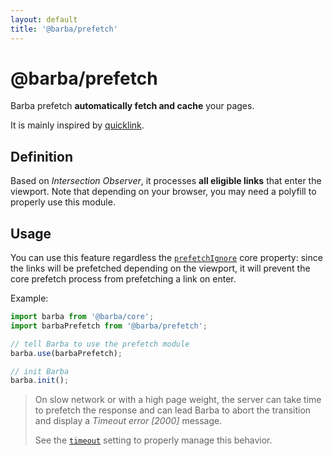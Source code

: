 ```yaml
---
layout: default
title: '@barba/prefetch'
---
```


# @barba/prefetch

Barba prefetch **automatically fetch and cache** your pages.

It is mainly inspired by [quicklink](https://github.com/GoogleChromeLabs/quicklink).

## Definition

Based on _Intersection Observer_, it processes **all eligible links** that enter the viewport. Note that depending on your browser, you may need a polyfill to properly use this module.

## Usage

You can use this feature regardless the [`prefetchIgnore`](core.md#prefetchignore) core property: since the links will be prefetched depending on the viewport, it will prevent the core prefetch process from prefetching a link on enter.

Example:

```js
import barba from '@barba/core';
import barbaPrefetch from '@barba/prefetch';

// tell Barba to use the prefetch module
barba.use(barbaPrefetch);

// init Barba
barba.init();
```

> On slow network or with a high page weight, the server can take time to prefetch the response and can lead Barba to abort the transition and display a *Timeout error [2000]* message.
>
> See the [`timeout`](core.md#timeout) setting to properly manage this behavior.
